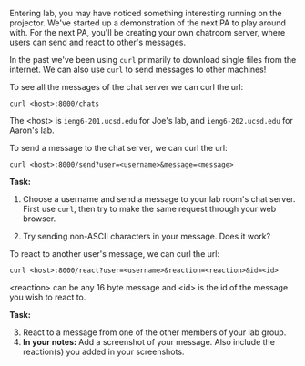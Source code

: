 Entering lab, you may have noticed something interesting running on the projector. We've started up a demonstration of the next PA to play around with.
For the next PA, you'll be creating your own chatroom server, where users can send and react to other's messages.

In the past we've been using `curl` primarily to download single files from the internet. We can also use `curl` to send messages to other machines!

To see all the messages of the chat server we can curl the url:
```
curl <host>:8000/chats
```
The \<host\> is `ieng6-201.ucsd.edu` for Joe's lab, and `ieng6-202.ucsd.edu` for Aaron's lab.

To send a message to the chat server, we can curl the url:
```
curl <host>:8000/send?user=<username>&message=<message>
```
**Task:** 
1. Choose a username and send a message to your lab room's chat server. First use `curl`, then try to make the same request through your web browser.

2. Try sending non-ASCII characters in your message. Does it work?

To react to another user's message, we can curl the url:
```
curl <host>:8000/react?user=<username>&reaction=<reaction>&id=<id>
```
\<reaction\> can be any 16 byte message and \<id\> is the id of the message you wish to react to. 

**Task:** 

3. React to a message from one of the other members of your lab group.
4. **In your notes:** Add a screenshot of your message. Also include the reaction(s) you added in your screenshots.



